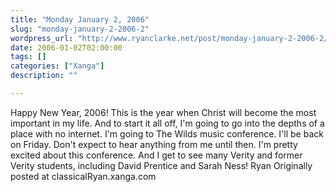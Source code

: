 ```yaml
---
title: "Monday January 2, 2006"
slug: "monday-january-2-2006-2"
wordpress_url: "http://www.ryanclarke.net/post/monday-january-2-2006-2/"
date: 2006-01-02T02:00:00
tags: []
categories: ["Xanga"]
description: ""

---
```


Happy New Year, 2006!
 This is the year when Christ will become the most important in my life.
 And to start it all off, I'm going to go into the depths of a place with no internet. I'm going to The Wilds music conference. I'll be back on Friday. Don't expect to hear anything from me until then. I'm pretty excited about this conference. And I get to see many Verity and former Verity students, including David Prentice and Sarah Ness!
 Ryan
Originally posted at classicalRyan.xanga.com
